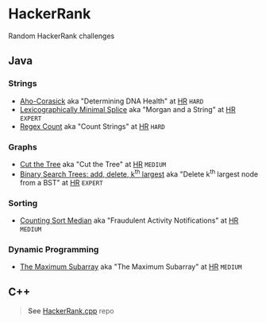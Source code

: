 # HackerRank

Random HackerRank challenges

## Java

### Strings

* [Aho-Corasick](src/main/java/strings/aho_corasick)
    aka "Determining DNA Health" at [HR](https://www.hackerrank.com/challenges/determining-dna-health)
    `HARD`
* [Lexicographically Minimal Splice](src/main/java/strings/lexicographically_minimal_splice)
    aka "Morgan and a String" at [HR](https://www.hackerrank.com/challenges/morgan-and-a-string)
    `EXPERT`
* [Regex Count](src/main/java/strings/regex_count)
    aka "Count Strings" at [HR](https://www.hackerrank.com/challenges/count-strings)
    `HARD`

### Graphs

* [Cut the Tree](src/main/java/graphs/cut_the_tree)
   aka "Cut the Tree" at [HR](https://www.hackerrank.com/challenges/cut-the-tree)
   `MEDIUM`
* [Binary Search Trees: add, delete, k<sup>th</sup> largest](src/main/java/graphs/bst_kth_element)
   aka "Delete k<sup>th</sup> largest node from a BST" at [HR](https://www.hackerrank.com/contests/daa-assignment-1/challenges/delete-kth-largest-node-from-a-bst)
   `EXPERT`

### Sorting

* [Counting Sort Median](src/main/java/sorting/sorting.counting_sort_median)
    aka "Fraudulent Activity Notifications" at [HR](https://www.hackerrank.com/challenges/fraudulent-activity-notifications)
    `MEDIUM`

### Dynamic Programming

* [The Maximum Subarray](src/main/java/dp/dp.maxsubarray)
    aka "The Maximum Subarray" at [HR](https://www.hackerrank.com/challenges/dp.maxsubarray)
    `MEDIUM`

## C++

> **See** [HackerRank.cpp](https://github.com/pasha-kuznetsov/hackerrank.cpp) repo
